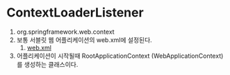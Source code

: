 # ContextLoaderListener

1. org.springframework.web.context
1. 보통 서블릿 웹 어플리케이션의 web.xml에 설정된다.
    1. [web.xml](../../Servlet/web.xml.md)
1. 어플리케이션이 시작될때 RootApplicationContext (WebApplicationContext)를 생성하는 클래스이다.